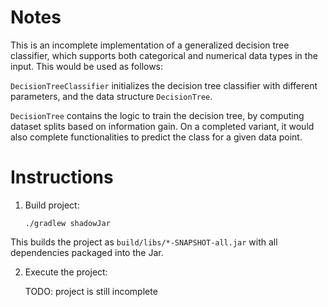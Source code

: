 # Notes
This is an incomplete implementation of a generalized decision tree classifier, which supports both categorical and numerical 
data types in the input. This would be used as follows:

`DecisionTreeClassifier` initializes the decision tree classifier with different parameters, and the data structure `DecisionTree`.

`DecisionTree` contains the logic to train the decision tree, by computing dataset splits based on information gain. On a completed variant, it would also complete functionalities to predict the class for a given data point.

# Instructions
1. Build project:

   `./gradlew shadowJar`

This builds the project as  `build/libs/*-SNAPSHOT-all.jar` with all dependencies packaged into the Jar.

2. Execute the project:

   TODO: project is still incomplete